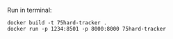 Run in terminal:

```docker
docker build -t 75hard-tracker .
docker run -p 1234:8501 -p 8000:8000 75hard-tracker
``` 
